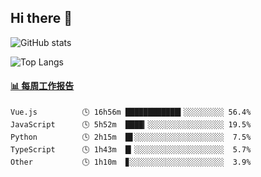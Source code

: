 ## Hi there 👋

![GitHub stats](https://github-readme-stats.orilight.top/api?username=orilights)

![Top Langs](https://github-readme-stats.orilight.top/api/top-langs/?username=orilights&layout=compact)

<!-- waka-box start -->
#### <a href="https://gist.github.com/92c8d5b388768c10efcba86e82b7c4fb" target="_blank">📊 每周工作报告</a>
```text
Vue.js          🕓 16h56m ████████████▍░░░░░░░░░ 56.4%
JavaScript      🕓 5h52m  ████▎░░░░░░░░░░░░░░░░░ 19.5%
Python          🕓 2h15m  █▋░░░░░░░░░░░░░░░░░░░░  7.5%
TypeScript      🕓 1h43m  █▎░░░░░░░░░░░░░░░░░░░░  5.7%
Other           🕓 1h10m  ▊░░░░░░░░░░░░░░░░░░░░░  3.9%
```
<!-- Powered by https://github.com/journey-ad/waka-box-go . -->
<!-- waka-box end -->
